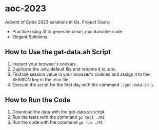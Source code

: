# aoc-2023

Advent of Code 2023 solutions in Go.
Project Goals:
- Practice using AI to generate clean, maintainable code
- Elegant Solutions

## How to Use the get-data.sh Script
1. Inspect your browser's cookies.
2. Duplicate the .env_default file and rename it to .env.
3. Find the session value in your browser's cookies and assign it to the SESSION key in the .env file.
4. Execute the script for the first day with the command `./get-data.sh 1`.

## How to Run the Code
1. Download the data with the get-data.sh script
2. Run the tests with the command `go test ./01`
3. Run the code with the command `go run ./01`

